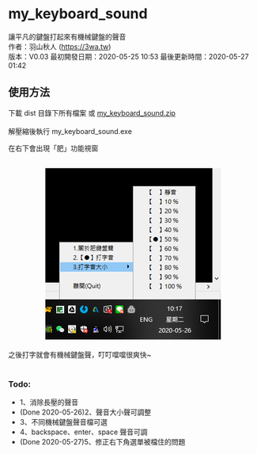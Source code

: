 # my_keyboard_sound

讓平凡的鍵盤打起來有機械鍵盤的聲音
<br>
作者：羽山秋人 (https://3wa.tw)<br>
版本：V0.03
最初開發日期：2020-05-25 10:53
最後更新時間：2020-05-27 01:42

<h2>使用方法</h2>
下載 dist 目錄下所有檔案 或
  <a href="https://github.com/shadowjohn/my_keyboard_sound/blob/master/dist/my_keyboard_sound.zip">my_keyboard_sound.zip</a>
<br>
<br>
解壓縮後執行 my_keyboard_sound.exe <br>

在右下會出現「肥」功能視窗<br>
<br>
<center>
  <img src="screenshot/my_keyboard_sound_2.png">
</center>
<br>
之後打字就會有機械鍵盤聲，叮叮噹噹很爽快~
<br>
<br>
<h3>Todo:</h3>
<ul>
  <li>1、消除長壓的聲音</li>
  <li>(Done 2020-05-26)2、聲音大小聲可調整</li>
  <li>3、不同機械鍵盤聲音檔可選</li>
  <li>4、backspace、enter、space 聲音可調</li>
  <li>(Done 2020-05-27)5、修正右下角選單被檔住的問題</li>
